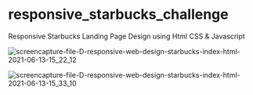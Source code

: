 # responsive_starbucks_challenge
Responsive Starbucks Landing Page Design using Html CSS & Javascript


![screencapture-file-D-responsive-web-design-starbucks-index-html-2021-06-13-15_22_12](https://user-images.githubusercontent.com/37555228/121809046-93e0b700-cc5b-11eb-9a7e-90eca7175a73.png)


![screencapture-file-D-responsive-web-design-starbucks-index-html-2021-06-13-15_33_10](https://user-images.githubusercontent.com/37555228/121809340-b6270480-cc5c-11eb-8641-2dde7b4e57ad.png)


